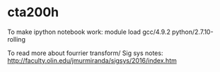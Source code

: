 # cta200h
To make ipython notebook work:
module load gcc/4.9.2 python/2.7.10-rolling


To read more about fourrier transform/ Sig sys notes:
http://faculty.olin.edu/jmurmiranda/sigsys/2016/index.htm
